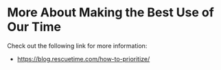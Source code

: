 # More About Making the Best Use of Our Time

Check out the following link for more information:

* https://blog.rescuetime.com/how-to-prioritize/

